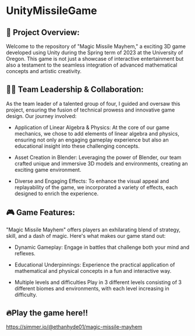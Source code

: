 # UnityMissileGame

## 🚀 Project Overview:
Welcome to the repository of "Magic Missile Mayhem," a exciting 3D game developed using Unity during the Spring term of 2023 at the University of Oregon. This game is not just a showcase of interactive entertainment but also a testament to the seamless integration of advanced mathematical concepts and artistic creativity.

## 👨‍💻 Team Leadership & Collaboration:
As the team leader of a talented group of four, I guided and oversaw this project, ensuring the fusion of technical prowess and innovative game design. Our journey involved:

* Application of Linear Algebra & Physics:
  At the core of our game mechanics, we chose to add elements of linear algebra and physics, ensuring not only an engaging gameplay experience but also an educational insight into these challenging concepts.
  
* Asset Creation in Blender:
  Leveraging the power of Blender, our team crafted unique and immersive 3D models and environments, creating an exciting game environment.
  
* Diverse and Engaging Effects:
  To enhance the visual appeal and replayability of the game, we incorporated a variety of effects, each designed to enrich the experience.
  
 ## 🎮 Game Features:
"Magic Missile Mayhem" offers players an exhilarating blend of strategy, skill, and a dash of magic. Here's what makes our game stand out:

* Dynamic Gameplay:
  Engage in battles that challenge both your mind and reflexes.

* Educational Underpinnings:
  Experience the practical application of mathematical and physical concepts in a fun and interactive way.

* Multiple levels and difficulties
  Play in 3 different levels consisting of 3 different biomes and environments, with each level increasing in difficulty.

## 🔥Play the game here!!
https://simmer.io/@ethanhyde01/magic-missile-mayhem
